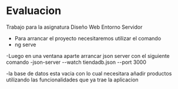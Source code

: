 # Evaluacion
Trabajo para la asignatura Diseño Web Entorno Servidor
- Para arrancar el proyecto necesitaremos utilizar el comando 
- ng serve

-Luego en una ventana aparte arrancar json server con el siguiente comando
-json-server --watch tiendadb.json --port 3000

-la base de datos esta vacia con lo cual necesitara añadir productos utilizando las funcionalidades que ya trae la aplicacion
